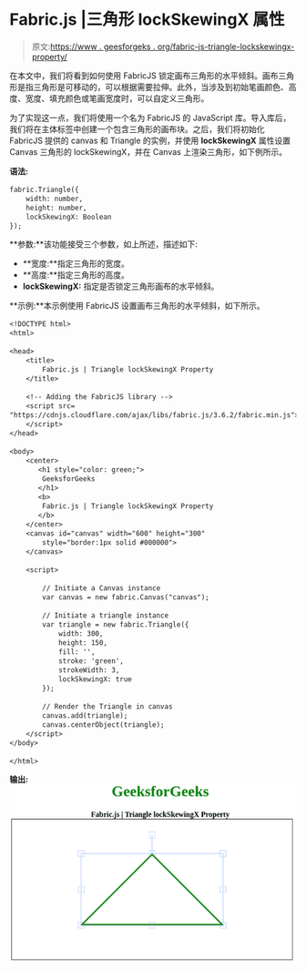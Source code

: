 # Fabric.js |三角形 lockSkewingX 属性

> 原文:[https://www . geesforgeks . org/fabric-js-triangle-lockskewingx-property/](https://www.geeksforgeeks.org/fabric-js-triangle-lockskewingx-property/)

在本文中，我们将看到如何使用 FabricJS 锁定画布三角形的水平倾斜。画布三角形是指三角形是可移动的，可以根据需要拉伸。此外，当涉及到初始笔画颜色、高度、宽度、填充颜色或笔画宽度时，可以自定义三角形。

为了实现这一点，我们将使用一个名为 FabricJS 的 JavaScript 库。导入库后，我们将在主体标签中创建一个包含三角形的画布块。之后，我们将初始化 FabricJS 提供的 canvas 和 Triangle 的实例，并使用 **lockSkewingX** 属性设置 Canvas 三角形的 lockSkewingX，并在 Canvas 上渲染三角形，如下例所示。

**语法:**

```
fabric.Triangle({
    width: number,
    height: number,
    lockSkewingX: Boolean
});
```

**参数:**该功能接受三个参数，如上所述，描述如下:

*   **宽度:**指定三角形的宽度。
*   **高度:**指定三角形的高度。
*   **lockSkewingX:** 指定是否锁定三角形画布的水平倾斜。

**示例:**本示例使用 FabricJS 设置画布三角形的水平倾斜，如下所示。

```
<!DOCTYPE html> 
<html> 

<head> 
    <title> 
        Fabric.js | Triangle lockSkewingX Property
    </title> 

    <!-- Adding the FabricJS library -->
    <script src= 
"https://cdnjs.cloudflare.com/ajax/libs/fabric.js/3.6.2/fabric.min.js"> 
    </script> 
</head> 

<body> 
    <center>
       <h1 style="color: green;">
        GeeksforGeeks
       </h1>
       <b>
        Fabric.js | Triangle lockSkewingX Property
       </b>
    </center>
    <canvas id="canvas" width="600" height="300"
        style="border:1px solid #000000"> 
    </canvas> 

    <script> 

        // Initiate a Canvas instance 
        var canvas = new fabric.Canvas("canvas"); 

        // Initiate a triangle instance 
        var triangle = new fabric.Triangle({
            width: 300,
            height: 150,
            fill: '',
            stroke: 'green',
            strokeWidth: 3,
            lockSkewingX: true
        });

        // Render the Triangle in canvas 
        canvas.add(triangle); 
        canvas.centerObject(triangle);
    </script> 
</body> 

</html>
```

**输出:**
![](img/807f86ffb98285461720b49ba218d347.png)